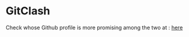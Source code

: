 # GitClash
Check whose Github profile is more promising among the two at : <a href="https://diveshlunker.github.io/gitclash">here</a>
